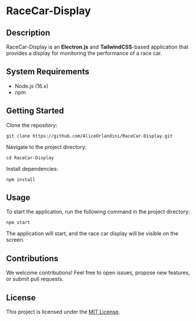 # RaceCar-Display

## Description
RaceCar-Display is an **Electron.js** and **TailwindCSS**-based application that provides a display for monitoring the performance of a race car.

## System Requirements
- Node.js (16.x)
- npm

## Getting Started
Clone the repository:
```console
git clone https://github.com/AliceOrlandini/RaceCar-Display.git
```
Navigate to the project directory:
```console
cd RaceCar-Display
```
Install dependencies:
```console
npm install
```
## Usage
To start the application, run the following command in the project directory:
```console
npm start
```
The application will start, and the race car display will be visible on the screen.

## Contributions
We welcome contributions! Feel free to open issues, propose new features, or submit pull requests.

## License
This project is licensed under the [MIT License](LICENSE).

